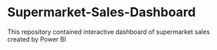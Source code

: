 # Supermarket-Sales-Dashboard
This repository contained interactive dashboard of supermarket sales created by Power BI
